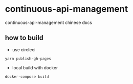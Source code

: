 # continuous-api-management

continuous-api-management chinese  docs

## how to build

* use circleci

```code
yarn publish-gh-pages
```

* local build with docker

```code
docker-compose build
```